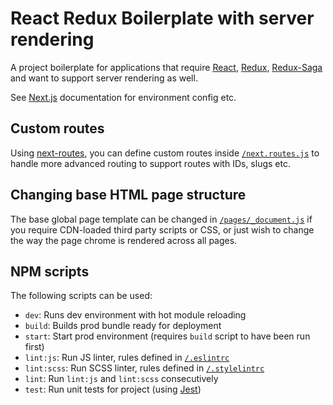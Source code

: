 React Redux Boilerplate with server rendering
=============================================

A project boilerplate for applications that require [React](https://facebook.github.io/react/),
[Redux](http://redux.js.org/), [Redux-Saga](https://redux-saga.js.org/) and want to support
server rendering as well.

See [Next.js](https://github.com/zeit/next.js/) documentation for environment config etc.

Custom routes
-------------
Using [next-routes](https://www.npmjs.com/package/next-routes), you can define custom routes inside
[`/next.routes.js`](./next.routes.js) to handle more advanced routing to support routes with IDs, slugs etc.

Changing base HTML page structure
---------------------------------
The base global page template can be changed in [`/pages/_document.js`](./pages/_document.js)
if you require CDN-loaded third party scripts or CSS, or just wish to change the way the page chrome
is rendered across all pages.

NPM scripts
-----------
The following scripts can be used:
- `dev`: Runs dev environment with hot module reloading
- `build`: Builds prod bundle ready for deployment
- `start`: Start prod environment (requires `build` script to have been run first)
- `lint:js`: Run JS linter, rules defined in [`/.eslintrc`](./.eslintrc)
- `lint:scss`: Run SCSS linter, rules defined in [`/.stylelintrc`](./.stylelintrc)
- `lint`: Run `lint:js` and `lint:scss` consecutively
- `test`: Run unit tests for project (using [Jest](https://facebook.github.io/jest/))
